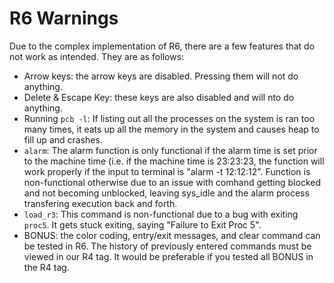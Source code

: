 # R6 Warnings
Due to the complex implementation of R6, there are a few features that do not work as intended. They are as follows:
- Arrow keys: the arrow keys are disabled. Pressing them will not do anything. 
- Delete & Escape Key: these keys are also disabled and will nto do anything.
- Running `pcb -l`: If listing out all the processes on the system is ran too many times, it eats up all the memory in the system and causes heap to fill up and crashes.
- `alarm`: The alarm function is only functional if the alarm time is set prior to the machine time (i.e. if the machine time is 23:23:23, the function will work properly if the input to terminal is "alarm -t 12:12:12". Function is non-functional otherwise due to an issue with comhand getting blocked and not becoming unblocked, leaving sys_idle and the alarm process transfering execution back and forth.
- `load_r3`: This command is non-functional due to a bug with exiting `proc5`. It gets stuck exiting, saying "Failure to Exit Proc 5". 
- BONUS: the color coding, entry/exit messages, and clear command can be tested in R6. The history of previously entered commands must be viewed in our R4 tag. It would be preferable if you tested all BONUS in the R4 tag. 
